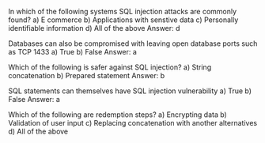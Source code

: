 In which of the following systems SQL injection attacks are commonly found?
a) E commerce
b) Applications with senstive data
c) Personally identifiable information
d) All of the above
Answer: d

Databases can also be compromised with leaving open database ports such as TCP 1433
a) True
b) False
Answer: a

Which of the following is safer against SQL injection?
a) String concatenation
b) Prepared statement
Answer: b

SQL statements can  themselves have SQL injection vulnerability
a) True
b) False
Answer: a

Which of the following are redemption steps?
a) Encrypting data
b) Validation of user input
c) Replacing concatenation with another alternatives 
d) All of the above

